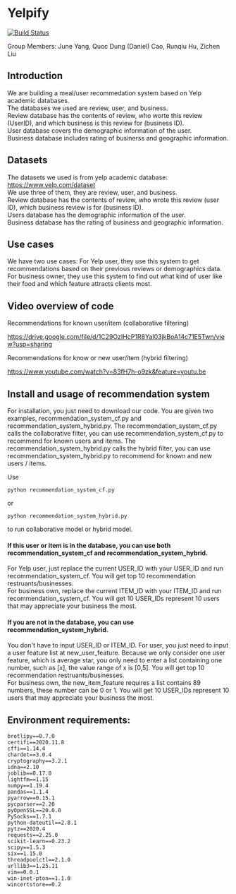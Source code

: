 # Yelpify
[![Build Status](https://travis-ci.com/RH5648/yelpify.svg?branch=main)](https://travis-ci.com/RH5648/yelpify)

Group Members: June Yang, Quoc Dung (Daniel) Cao, Runqiu Hu, Zichen Liu

## Introduction
We are building a meal/user recommedation system based on Yelp academic databases.  
The databases we used are review, user, and business.  
Review database has the contents of review, who worte this review (UserID), and which business is this review for (business ID).  
User database covers the demographic information of the user.  
Business database includes rating of businerss and geographic information.  

## Datasets
The datasets we used is from yelp academic database:  
https://www.yelp.com/dataset   
We use three of them, they are review, user, and business.  
Review database has the contents of review, who wrote this review (user ID), which business review is for (business ID).  
Users database has the demographic information of the user.  
Business database has the rating of business and geographic information.  

## Use cases
We have two use cases:
For Yelp user, they use this system to get recommendations based on their previous reviews or demographics data.
For business owner, they use this system to find out what kind of user like their food and which feature attracts clients most. 

## Video overview of code
Recommendations for known user/item (collaborative filtering)

https://drive.google.com/file/d/1C29OzIHcP1R8YaI03jkBoA14c71E5Twn/view?usp=sharing

Recommendations for know or new user/item (hybrid filtering)

https://www.youtube.com/watch?v=83fH7h-o9zk&feature=youtu.be

## Install and usage of recommendation system
For installation, you just need to download our code. 
You are given two examples, recommendation_system_cf.py and recommendation_system_hybrid.py.
The recommendation_system_cf.py calls the collaborative filter, you can use recommendation_system_cf.py to recommend for known users and items. 
The recommendation_system_hybrid.py calls the hybrid filter, you can use recommendation_system_hybrid.py to recommend for known and new users / items.

Use 
```
python recommendation_system_cf.py 
```
or
```
python recommendation_system_hybrid.py 
```
to run collaborative model or hybrid model.
#### If this user or item is in the database, you can use both recommendation_system_cf and recommendation_system_hybrid.   
For Yelp user, just replace the current USER_ID with your USER_ID and run recommendation_system_cf. You will get top 10 recommendation restruants/businesses.   
For business own, replace the current ITEM_ID with your ITEM_ID and run recommendation_system_cf. You will get 10 USER_IDs represent 10 users that may appreciate your business the most.   
#### If you are not in the database, you can use recommendation_system_hybrid.   
You don't have to input USER_ID or ITEM_ID.
For user, you just need to input a user feature list at new_user_feature. Because we only consider one user feature, which is average star, you only need to enter a list containing one number, such as [x], the value range of x is [0,5]. You will get top 10 recommendation restruants/businesses.   
For business own, the new_item_feature requires a list contains 89 numbers, these number can be 0 or 1. You will get 10 USER_IDs represent 10 users that may appreciate your business the most.   

## Environment requirements:
```
brotlipy==0.7.0
certifi==2020.11.8
cffi==1.14.4
chardet==3.0.4
cryptography==3.2.1
idna==2.10
joblib==0.17.0
lightfm==1.15
numpy==1.19.4
pandas==1.1.4
pyarrow==0.15.1
pycparser==2.20
pyOpenSSL==20.0.0
PySocks==1.7.1
python-dateutil==2.8.1
pytz==2020.4
requests==2.25.0
scikit-learn==0.23.2
scipy==1.5.3
six==1.15.0
threadpoolctl==2.1.0
urllib3==1.25.11
vim==0.0.1
win-inet-pton==1.1.0
wincertstore==0.2
```
